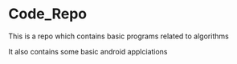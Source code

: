 # Code_Repo

This is a repo which contains basic programs related to algorithms

It also contains some basic android applciations
